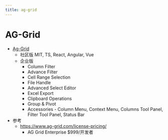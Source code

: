 ```yaml
---
title: ag-grid
---
```


# AG-Grid

- [Ag-Grid](https://github.com/ag-grid/ag-grid)
  - 社区版 MIT, TS, React, Angular, Vue
  - 企业版
    - Column Filter
    - Advance Filter
    - Cell Range Selection
    - File Handle
    - Advanced Select Editor
    - Excel Export
    - Clipboard Operations
    - Group & Pivot
    - Accessories - Column Menu, Context Menu, Columns Tool Panel, Filter Tool Panel, Status Bar
- 参考
  - https://www.ag-grid.com/license-pricing/
    - AG Grid Enterprise $999/开发者
